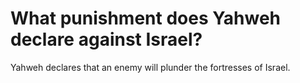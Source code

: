 # What punishment does Yahweh declare against Israel?

Yahweh declares that an enemy will plunder the fortresses of Israel.
